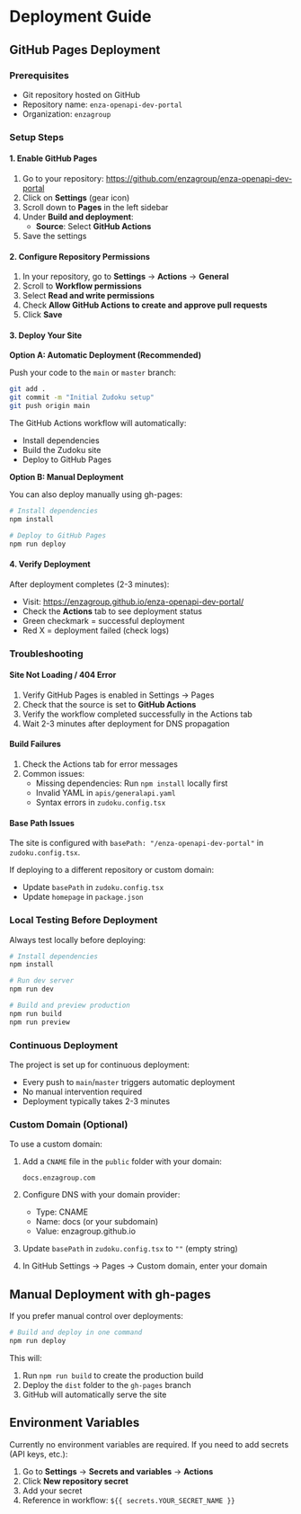 # Deployment Guide

## GitHub Pages Deployment

### Prerequisites
- Git repository hosted on GitHub
- Repository name: `enza-openapi-dev-portal`
- Organization: `enzagroup`

### Setup Steps

#### 1. Enable GitHub Pages

1. Go to your repository: https://github.com/enzagroup/enza-openapi-dev-portal
2. Click on **Settings** (gear icon)
3. Scroll down to **Pages** in the left sidebar
4. Under **Build and deployment**:
   - **Source**: Select **GitHub Actions**
5. Save the settings

#### 2. Configure Repository Permissions

1. In your repository, go to **Settings** → **Actions** → **General**
2. Scroll to **Workflow permissions**
3. Select **Read and write permissions**
4. Check **Allow GitHub Actions to create and approve pull requests**
5. Click **Save**

#### 3. Deploy Your Site

**Option A: Automatic Deployment (Recommended)**

Push your code to the `main` or `master` branch:

```bash
git add .
git commit -m "Initial Zudoku setup"
git push origin main
```

The GitHub Actions workflow will automatically:
- Install dependencies
- Build the Zudoku site
- Deploy to GitHub Pages

**Option B: Manual Deployment**

You can also deploy manually using gh-pages:

```bash
# Install dependencies
npm install

# Deploy to GitHub Pages
npm run deploy
```

#### 4. Verify Deployment

After deployment completes (2-3 minutes):
- Visit: https://enzagroup.github.io/enza-openapi-dev-portal/
- Check the **Actions** tab to see deployment status
- Green checkmark = successful deployment
- Red X = deployment failed (check logs)

### Troubleshooting

#### Site Not Loading / 404 Error

1. Verify GitHub Pages is enabled in Settings → Pages
2. Check that the source is set to **GitHub Actions**
3. Verify the workflow completed successfully in the Actions tab
4. Wait 2-3 minutes after deployment for DNS propagation

#### Build Failures

1. Check the Actions tab for error messages
2. Common issues:
   - Missing dependencies: Run `npm install` locally first
   - Invalid YAML in `apis/generalapi.yaml`
   - Syntax errors in `zudoku.config.tsx`

#### Base Path Issues

The site is configured with `basePath: "/enza-openapi-dev-portal"` in `zudoku.config.tsx`. 

If deploying to a different repository or custom domain:
- Update `basePath` in `zudoku.config.tsx`
- Update `homepage` in `package.json`

### Local Testing Before Deployment

Always test locally before deploying:

```bash
# Install dependencies
npm install

# Run dev server
npm run dev

# Build and preview production
npm run build
npm run preview
```

### Continuous Deployment

The project is set up for continuous deployment:
- Every push to `main`/`master` triggers automatic deployment
- No manual intervention required
- Deployment typically takes 2-3 minutes

### Custom Domain (Optional)

To use a custom domain:

1. Add a `CNAME` file in the `public` folder with your domain:
   ```
   docs.enzagroup.com
   ```

2. Configure DNS with your domain provider:
   - Type: CNAME
   - Name: docs (or your subdomain)
   - Value: enzagroup.github.io

3. Update `basePath` in `zudoku.config.tsx` to `""` (empty string)

4. In GitHub Settings → Pages → Custom domain, enter your domain

## Manual Deployment with gh-pages

If you prefer manual control over deployments:

```bash
# Build and deploy in one command
npm run deploy
```

This will:
1. Run `npm run build` to create the production build
2. Deploy the `dist` folder to the `gh-pages` branch
3. GitHub will automatically serve the site

## Environment Variables

Currently no environment variables are required. If you need to add secrets (API keys, etc.):

1. Go to **Settings** → **Secrets and variables** → **Actions**
2. Click **New repository secret**
3. Add your secret
4. Reference in workflow: `${{ secrets.YOUR_SECRET_NAME }}`
